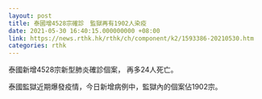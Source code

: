 ```yaml
---
layout: post
title: 泰國增4528宗確診　監獄再有1902人染疫
date: 2021-05-30 16:40:15.000000000 +08:00
link: https://news.rthk.hk/rthk/ch/component/k2/1593386-20210530.htm
categories: rthk
---
```


泰國新增4528宗新型肺炎確診個案， 再多24人死亡。

泰國監獄近期爆發疫情，今日新增病例中，監獄內的個案佔1902宗。
